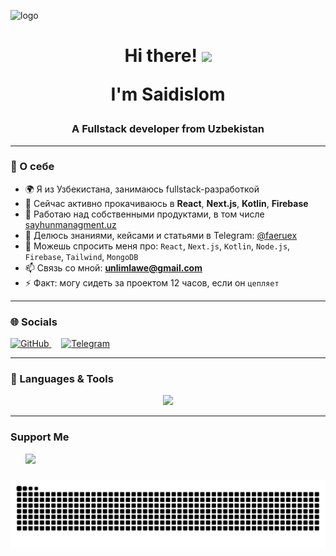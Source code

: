 ![logo](https://i.postimg.cc/ZRw2zdkj/Untitled-13.png)





<h1 align="center">
  Hi there! <img src="https://user-images.githubusercontent.com/18350557/176309783-0785949b-9127-417c-8b55-ab5a4333674e.gif" width="30px" />

  I'm Saidislom
</h1>

<h3 align="center">A Fullstack developer from Uzbekistan</h3>

---

### 🚀 О себе

- 🌍 Я из Узбекистана, занимаюсь fullstack-разработкой  
- 🌱 Сейчас активно прокачиваюсь в **React**, **Next.js**, **Kotlin**, **Firebase**  
- 🔨 Работаю над собственными продуктами, в том числе [sayhunmanagment.uz](https://sayhunmanagment.uz/)  
- 📝 Делюсь знаниями, кейсами и статьями в Telegram: [@faeruex](https://t.me/faeruex)  
- 💬 Можешь спросить меня про: `React`, `Next.js`, `Kotlin`, `Node.js`, `Firebase`, `Tailwind`, `MongoDB`  
- 📫 Связь со мной: **unlimlawe@gmail.com**  
- ⚡ Факт: могу сидеть за проектом 12 часов, если он `цепляет`



---

### 🌐 Socials

<p align="left">
  <a href="https://github.com/Saidilom" target="_blank" rel="noreferrer">
   <picture>
      <source media="(prefers-color-scheme: dark)" srcset="https://raw.githubusercontent.com/danielcranney/readme-generator/main/public/icons/socials/github-dark.svg" />
      <source media="(prefers-color-scheme: light)" srcset="https://raw.githubusercontent.com/danielcranney/readme-generator/main/public/icons/socials/github.svg" />
      <img src="https://raw.githubusercontent.com/danielcranney/readme-generator/main/public/icons/socials/github.svg" width="40" height="40" alt="GitHub" title="GitHub" />
    </picture>
  </a>
  &nbsp;&nbsp;&nbsp;
  <a href="https://t.me/Unlim_lawe" target="_blank" rel="noreferrer">
    <img src="https://upload.wikimedia.org/wikipedia/commons/8/82/Telegram_logo.svg" width="40" height="40" alt="Telegram" title="Telegram" />
  </a>
</p>


---
### 🧰 Languages & Tools

<p align="center">
  <img src="https://skillicons.dev/icons?i=js,ts,nodejs,nextjs,nestjs,react,reactnative,express,bootstrap,nginx,html,css" />
</p>

---

### Support Me

<ul style="list-style-type: none; margin: 0;">

<li style="display: inline-block; margin-right: 0.25rem;"><a href="https://www.buymeacoffee.com/Saidislom"><img src="https://cdn.buymeacoffee.com/buttons/v2/default-yellow.png" width="150"/></a></li>

</ul>

###

<div align="center">
  <img src="https://raw.githubusercontent.com/yetimdasturchi/yetimdasturchi/output/snake.svg" alt="Snake animation" />
</div>
